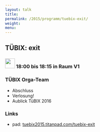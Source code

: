 ```yaml
---
layout: talk
title:
permalink: /2015/programm/tuebix-exit/
weight: 
menu:
---
```

## TÜBIX: exit

### <img height = "32" src="../../../images/talk2.svg"> 18:00 bis 18:15 in Raum V1

### TÜBIX Orga-Team

* Abschluss
* Verlosung!
* Aublick TüBIX 2016

### Links

- pad: <a href="https://tuebix2015.titanpad.com/tuebix-exit" target="_blank">tuebix2015.titanpad.com/tuebix-exit</a>
